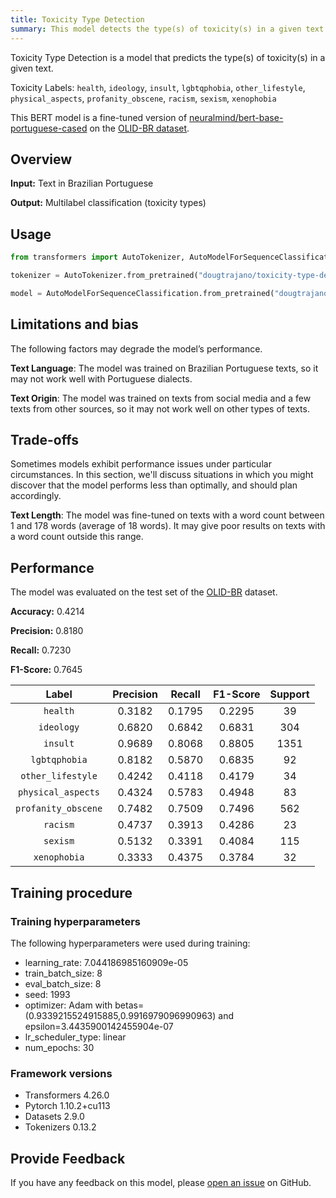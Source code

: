 ```yaml
---
title: Toxicity Type Detection
summary: This model detects the type(s) of toxicity(s) in a given text.
---
```


Toxicity Type Detection is a model that predicts the type(s) of toxicity(s) in a given text.

Toxicity Labels: `health`, `ideology`, `insult`, `lgbtqphobia`, `other_lifestyle`, `physical_aspects`, `profanity_obscene`, `racism`, `sexism`, `xenophobia`

This BERT model is a fine-tuned version of [neuralmind/bert-base-portuguese-cased](https://huggingface.co/neuralmind/bert-base-portuguese-cased) on the [OLID-BR dataset](https://huggingface.co/datasets/dougtrajano/olid-br).

## Overview

**Input:** Text in Brazilian Portuguese

**Output:** Multilabel classification (toxicity types)

## Usage

```python
from transformers import AutoTokenizer, AutoModelForSequenceClassification

tokenizer = AutoTokenizer.from_pretrained("dougtrajano/toxicity-type-detection")

model = AutoModelForSequenceClassification.from_pretrained("dougtrajano/toxicity-type-detection")
```

## Limitations and bias

The following factors may degrade the model’s performance.

**Text Language**:  The model was trained on Brazilian Portuguese texts, so it may not work well with Portuguese dialects.

**Text Origin**: The model was trained on texts from social media and a few texts from other sources, so it may not work well on other types of texts.

## Trade-offs

Sometimes models exhibit performance issues under particular circumstances. In this section, we'll discuss situations in which you might discover that the model performs less than optimally, and should plan accordingly.

**Text Length**: The model was fine-tuned on texts with a word count between 1 and 178 words (average of 18 words). It may give poor results on texts with a word count outside this range.

## Performance

The model was evaluated on the test set of the [OLID-BR](https://dougtrajano.github.io/olid-br/) dataset.

**Accuracy:** 0.4214

**Precision:** 0.8180

**Recall:** 0.7230

**F1-Score:** 0.7645

| Label | Precision | Recall | F1-Score | Support |
| :---: | :-------: | :----: | :------: | :-----: |
| `health` | 0.3182 | 0.1795 | 0.2295 | 39 |
| `ideology` | 0.6820 | 0.6842 | 0.6831 | 304 |
| `insult` | 0.9689 | 0.8068 | 0.8805 | 1351 |
| `lgbtqphobia` | 0.8182 | 0.5870 | 0.6835 | 92 |
| `other_lifestyle` | 0.4242 | 0.4118 | 0.4179 | 34 |
| `physical_aspects` | 0.4324 | 0.5783 | 0.4948 | 83 |
| `profanity_obscene` | 0.7482 | 0.7509 | 0.7496 | 562 |
| `racism` | 0.4737 | 0.3913 | 0.4286 | 23 |
| `sexism` | 0.5132 | 0.3391 | 0.4084 | 115 |
| `xenophobia` | 0.3333 | 0.4375 | 0.3784 | 32 |

## Training procedure

### Training hyperparameters

The following hyperparameters were used during training:

- learning_rate: 7.044186985160909e-05
- train_batch_size: 8
- eval_batch_size: 8
- seed: 1993
- optimizer: Adam with betas=(0.9339215524915885,0.9916979096990963) and epsilon=3.4435900142455904e-07
- lr_scheduler_type: linear
- num_epochs: 30

### Framework versions

- Transformers 4.26.0
- Pytorch 1.10.2+cu113
- Datasets 2.9.0
- Tokenizers 0.13.2

## Provide Feedback

If you have any feedback on this model, please [open an issue](https://github.com/DougTrajano/ToChiquinho/issues/new) on GitHub.
